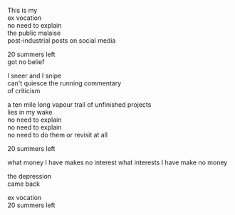 

This is my  
ex vocation  
no need to explain  
the public malaise  
post-industrial posts on social media  

20 summers left  
got no belief  

I sneer and I snipe  
can't quiesce the running commentary  
of criticism  

a ten mile long vapour trail 
of unfinished projects   
lies in my wake  
no need to explain  
no need to explain  
no need to do them
or revisit at all  

20 summers left

what money I have makes no interest
what interests I have make no money

the depression  
came back  

ex vocation   
20 summers left  



